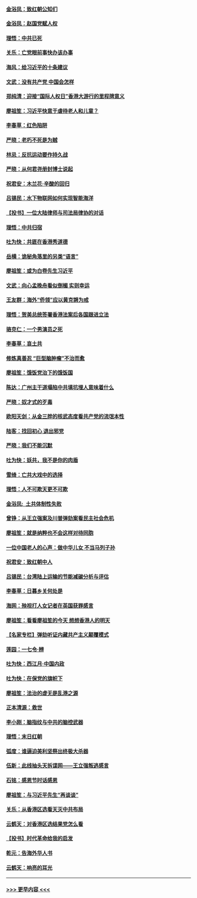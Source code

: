 #### [金浴凤：致红朝公知们](../pages/nsc993/n11720563.md?t=12131711) 
#### [金浴凤：赵国党赋人权](../pages/nsc993/n11720533.md?t=12131711) 
#### [理悟：中共已死](../pages/nsc993/n11720233.md?t=12131711) 
#### [关乐：亡党眼前事快办该办事](../pages/nsc993/n11719160.md?t=12131711) 
#### [海风：给习近平的十条建议](../pages/nsc993/n11717616.md?t=12131711) 
#### [文武：没有共产党 中国会怎样](../pages/nsc993/n11717584.md?t=12131711) 
#### [郑纯清：迎接“国际人权日”香港大游行的里程牌意义](../pages/nsc993/n11717417.md?t=12131711) 
#### [廖祖笙：习近平快意于虐待老人和儿童？](../pages/nsc993/n11715313.md?t=12131711) 
#### [李春草：红色陷阱](../pages/nsc993/n11715029.md?t=12131711) 
#### [严晓：老朽不死是为贼](../pages/nsc993/n11712910.md?t=12131711) 
#### [林忌：反抗运动要作持久战](../pages/nsc993/n11712623.md?t=12131711) 
#### [严晓：从何君尧册封博士说起](../pages/nsc993/n11712465.md?t=12131711) 
#### [祝君安：木兰花·辛酸的回归](../pages/nsc993/n11712381.md?t=12131711) 
#### [吕锡民：水下物联网如何实现智能海洋](../pages/nsc993/n11711158.md?t=12131711) 
#### [【投书】一位大陆律师与司法局律协的对话](../pages/nsc993/n11709675.md?t=12131711) 
#### [理悟：中共归宿](../pages/nsc993/n11710059.md?t=12131711) 
#### [吐为快：共匪在香港秀道德](../pages/nsc993/n11709979.md?t=12131711) 
#### [岳横：诡秘角落里的另类“语言”](../pages/nsc993/n11709792.md?t=12131711) 
#### [廖祖笙：或为白卷先生习近平](../pages/nsc993/n11708330.md?t=12131711) 
#### [文武：向心孟晚舟看似倒楣 实则幸运](../pages/nsc993/n11708236.md?t=12131711) 
#### [王友群：海外“侨领”应以黄克锵为戒](../pages/nsc993/n11706176.md?t=12131711) 
#### [理悟：贺美总统签署香港法案后各国跟进立法](../pages/nsc993/n11706853.md?t=12131711) 
#### [骆克仁：一个男演员之死](../pages/nsc993/n11706677.md?t=12131711) 
#### [李春草：哀土共](../pages/nsc993/n11706255.md?t=12131711) 
#### [修炼真善忍 “巨型脑肿瘤”不治而愈](../pages/nsc993/n11705340.md?t=12131711) 
#### [廖祖笙：饿饭党治下的饿饭国](../pages/nsc993/n11705085.md?t=12131711) 
#### [陈达：广州主干道塌陷中共填坑埋人意味着什么](../pages/nsc993/n11705046.md?t=12131711) 
#### [严晓：奴才式的歹毒](../pages/nsc993/n11704826.md?t=12131711) 
#### [欧阳天剑：从金三胖的核武态度看共产党的流氓本性](../pages/nsc993/n11702238.md?t=12131711) 
#### [陆客：找回初心 退出邪党](../pages/nsc993/n11702213.md?t=12131711) 
#### [严晓：我们不能沉默](../pages/nsc993/n11702110.md?t=12131711) 
#### [吐为快：妖共，我不是你的肉盾](../pages/nsc993/n11701366.md?t=12131711) 
#### [雪绮：亡共大戏中的选择](../pages/nsc993/n11699922.md?t=12131711) 
#### [理悟：人不可欺天更不可欺](../pages/nsc993/n11699657.md?t=12131711) 
#### [金浴凤:  土共体制性失败](../pages/nsc993/n11699361.md?t=12131711) 
#### [曾铮：从王立强案及川普弹劾案看民主社会危机](../pages/nsc993/n11699318.md?t=12131711) 
#### [廖祖笙：就是纳粹也不会这样对待同胞](../pages/nsc993/n11697658.md?t=12131711) 
#### [一位中国老人的心声：做中华儿女 不当马列子孙](../pages/nsc993/n11697525.md?t=12131711) 
#### [祝君安：致红朝中人](../pages/nsc993/n11697518.md?t=12131711) 
#### [吕锡民：台湾陆上运输的节能减碳分析与评估](../pages/nsc993/n11694983.md?t=12131711) 
#### [李春草：日暮乡关何处是](../pages/nsc993/n11694805.md?t=12131711) 
#### [海网：殃视打人女记者在英国获罪感言](../pages/nsc993/n11693832.md?t=12131711) 
#### [廖祖笙：看看廖祖笙的今天 想想香港人的明天](../pages/nsc993/n11693707.md?t=12131711) 
#### [【名家专栏】弹劾听证内藏共产主义颠覆模式](../pages/nsc993/n11693563.md?t=12131711) 
#### [莲园：一七令‧辨](../pages/nsc993/n11692558.md?t=12131711) 
#### [吐为快：西江月·中国内政](../pages/nsc993/n11692071.md?t=12131711) 
#### [吐为快：在保党的旗帜下](../pages/nsc993/n11691188.md?t=12131711) 
#### [廖祖笙：法治的虚无是乱港之源](../pages/nsc993/n11690605.md?t=12131711) 
#### [正本清源：救世](../pages/nsc993/n11689134.md?t=12131711) 
#### [李小刚：脑指纹与中共的脑控武器](../pages/nsc993/n11688900.md?t=12131711) 
#### [理悟：末日红朝](../pages/nsc993/n11688829.md?t=12131711) 
#### [弧度：谁逼迫美利坚祭出终极大杀器](../pages/nsc993/n11688735.md?t=12131711) 
#### [伍新：此线抽头天拆谍网——王立强叛逃感言](../pages/nsc993/n11687981.md?t=12131711) 
#### [石铭：感恩节时话感恩](../pages/nsc993/n11687568.md?t=12131711) 
#### [廖祖笙：与习近平先生“再谈谈”](../pages/nsc993/n11687005.md?t=12131711) 
#### [关乐：从香港区选看天灭中共布局](../pages/nsc993/n11686647.md?t=12131711) 
#### [云鹤天：对香港区选结果党怎么看](../pages/nsc993/n11686216.md?t=12131711) 
#### [【投书】时代革命给我的启发](../pages/nsc993/n11684287.md?t=12131711) 
#### [乾元：告海外华人书](../pages/nsc993/n11684044.md?t=12131711) 
#### [云鹤天：响亮的耳光](../pages/nsc993/n11684254.md?t=12131711) 

----
#### [ >>> 更早内容 <<< ](../indexes/nsc993-earlier.md)
